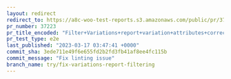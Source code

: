 ```yaml
---
layout: redirect
redirect_to: https://a8c-woo-test-reports.s3.amazonaws.com/public/pr/37223/e2e/index.html
pr_number: 37223
pr_title_encoded: "Filter+Variations+report+variation+attributes+correctly"
pr_test_type: e2e
last_published: "2023-03-17 03:47:41 +0000"
commit_sha: 3ede711e49f6e655fd2b2fd3fb41af8ee4fc115b
commit_message: "Fix linting issue"
branch_name: try/fix-variations-report-filtering
---
```

